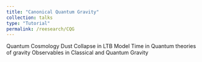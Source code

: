 ```yaml
---
title: "Canonical Quantum Gravity"
collection: talks
type: "Tutorial"
permalink: /reesearch/CQG
---
```


Quantum Cosmology
Dust Collapse in LTB Model
Time in Quantum theories of gravity
Observables in Classical and Quantum Gravity
